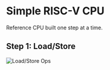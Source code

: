 # Simple RISC-V CPU

Reference CPU built one step at a time.



## Step 1: Load/Store

![Load/Store Ops](/ls_ops.png)
